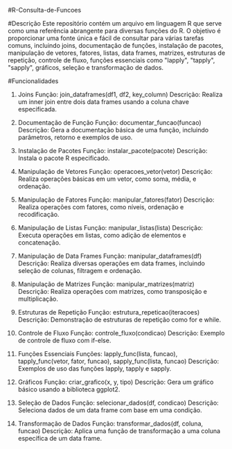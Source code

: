 #R-Consulta-de-Funcoes

#Descrição
Este repositório contém um arquivo em linguagem R que serve como uma referência abrangente para diversas funções do R. O objetivo é proporcionar uma fonte única e fácil de consultar para várias tarefas comuns, incluindo joins, documentação de funções, instalação de pacotes, manipulação de vetores, fatores, listas, data frames, matrizes, estruturas de repetição, controle de fluxo, funções essenciais como "lapply", "tapply", "sapply", gráficos, seleção e transformação de dados.

#Funcionalidades

1. Joins
Função: join_dataframes(df1, df2, key_column)
Descrição: Realiza um inner join entre dois data frames usando a coluna chave especificada.

2. Documentação de Função
Função: documentar_funcao(funcao)
Descrição: Gera a documentação básica de uma função, incluindo parâmetros, retorno e exemplos de uso.

3. Instalação de Pacotes
Função: instalar_pacote(pacote)
Descrição: Instala o pacote R especificado.

4. Manipulação de Vetores
Função: operacoes_vetor(vetor)
Descrição: Realiza operações básicas em um vetor, como soma, média, e ordenação.

5. Manipulação de Fatores
Função: manipular_fatores(fator)
Descrição: Realiza operações com fatores, como níveis, ordenação e recodificação.

6. Manipulação de Listas
Função: manipular_listas(lista)
Descrição: Executa operações em listas, como adição de elementos e concatenação.

7. Manipulação de Data Frames
Função: manipular_dataframes(df)
Descrição: Realiza diversas operações em data frames, incluindo seleção de colunas, filtragem e ordenação.

8. Manipulação de Matrizes
Função: manipular_matrizes(matriz)
Descrição: Realiza operações com matrizes, como transposição e multiplicação.

9. Estruturas de Repetição
Função: estrutura_repeticao(iteracoes)
Descrição: Demonstração de estruturas de repetição como for e while.

10. Controle de Fluxo
Função: controle_fluxo(condicao)
Descrição: Exemplo de controle de fluxo com if-else.

11. Funções Essenciais
Funções: lapply_func(lista, funcao), tapply_func(vetor, fator, funcao), sapply_func(lista, funcao)
Descrição: Exemplos de uso das funções lapply, tapply e sapply.

12. Gráficos
Função: criar_grafico(x, y, tipo)
Descrição: Gera um gráfico básico usando a biblioteca ggplot2.

13. Seleção de Dados
Função: selecionar_dados(df, condicao)
Descrição: Seleciona dados de um data frame com base em uma condição.

14. Transformação de Dados
Função: transformar_dados(df, coluna, funcao)
Descrição: Aplica uma função de transformação a uma coluna específica de um data frame.
